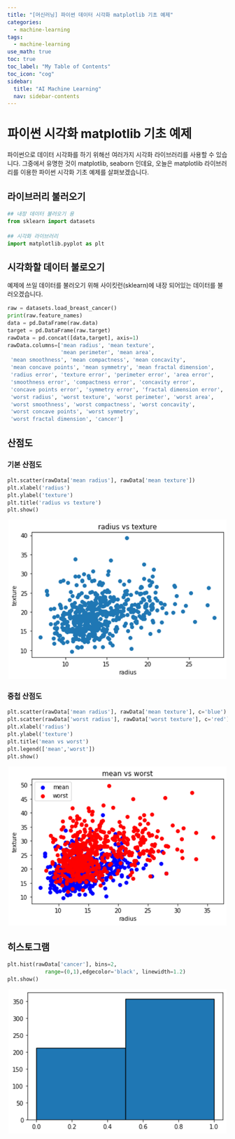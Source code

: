 ```yaml
---
title: "[머신러닝] 파이썬 데이터 시각화 matplotlib 기초 예제" 
categories:
  - machine-learning
tags:
  - machine-learning
use_math: true
toc: true
toc_label: "My Table of Contents"
toc_icon: "cog"
sidebar:
  title: "AI Machine Learning"
  nav: sidebar-contents
---
```



# 파이썬 시각화 matplotlib 기초 예제

파이썬으로 데이터 시각화를 하기 위해선 여러가지 시각화 라이브러리를 사용할 수 있습니다. 
그중에서 유명한 것이 matplotlib, seaborn 인데요, 
오늘은 matplotlib 라이브러리를 이용한 파이썬 시각화 기초 예제를 살펴보겠습니다. 

## 라이브러리 불러오기

```python
## 내장 데이터 불러오기 용
from sklearn import datasets

## 시각화 라이브러리
import matplotlib.pyplot as plt
```

## 시각화할 데이터 불로오기

예제에 쓰일 데이터를 불러오기 위해 사이킷런(sklearn)에 내장 되어있는 데이터를 불러오겠습니다. 

```python
raw = datasets.load_breast_cancer()
print(raw.feature_names)
data = pd.DataFrame(raw.data)
target = pd.DataFrame(raw.target)
rawData = pd.concat([data,target], axis=1)
rawData.columns=['mean radius', 'mean texture', 
                 'mean perimeter', 'mean area',
 'mean smoothness', 'mean compactness', 'mean concavity',
 'mean concave points', 'mean symmetry', 'mean fractal dimension',
 'radius error', 'texture error', 'perimeter error', 'area error',
 'smoothness error', 'compactness error', 'concavity error',
 'concave points error', 'symmetry error', 'fractal dimension error',
 'worst radius', 'worst texture', 'worst perimeter', 'worst area',
 'worst smoothness', 'worst compactness', 'worst concavity',
 'worst concave points', 'worst symmetry', 
 'worst fractal dimension', 'cancer']
```

## 산점도

### 기본 산점도 

```python
plt.scatter(rawData['mean radius'], rawData['mean texture'])
plt.xlabel('radius')
plt.ylabel('texture')
plt.title('radius vs texture')
plt.show()
```
<center><img src="/assets/images/ml/visualization/visualization01.png" width=500></center>

### 중첩 산점도

```python
plt.scatter(rawData['mean radius'], rawData['mean texture'], c='blue')
plt.scatter(rawData['worst radius'], rawData['worst texture'], c='red')
plt.xlabel('radius')
plt.ylabel('texture')
plt.title('mean vs worst')
plt.legend(['mean','worst'])
plt.show()
```
<center><img src="/assets/images/ml/visualization/visualization02.png" width=500></center>

## 히스토그램

```python
plt.hist(rawData['cancer'], bins=2, 
            range=(0,1),edgecolor='black', linewidth=1.2)
plt.show()
```
<center><img src="/assets/images/ml/visualization/visualization03.png" width=500></center>
